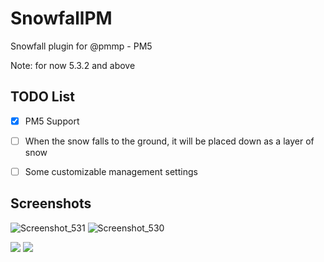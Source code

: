 # SnowfallPM
Snowfall plugin for @pmmp - PM5

Note: for now 5.3.2  and above

## TODO List
- [X] PM5 Support
- [ ] When the snow falls to the ground, it will be placed down as a layer of snow
- [ ] Some customizable management settings


## Screenshots
![Screenshot_531](https://github.com/nxpinhum5326/SnowfallPM/assets/120848089/af478c7b-429c-451e-8320-bd2ad96cb1cc)
![Screenshot_530](https://github.com/nxpinhum5326/SnowfallPM/assets/120848089/bdcdaf8e-485e-44ad-81f0-c3407fd5d4a6)

[![](https://poggit.pmmp.io/shield.state/SnowPM)](https://poggit.pmmp.io/p/SnowPM)
<a href="https://poggit.pmmp.io/p/SnowPM"><img src="https://poggit.pmmp.io/shield.state/SnowPM"></a>
